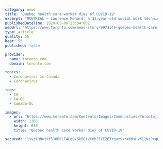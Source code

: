 ```yaml
---
category: news
title: "Quebec health care worker dies of COVID-19"
excerpt: "MONTREAL — Laurence Menard, a 33-year-old social work technician in central Quebec, is the latest health-care worker to succumb to COVID-19 in the province. In a statement published Tuesday, the APTS union representing professional and technical health services staff said Menard worked for the community health clinic in Drummond,"
publishedDateTime: 2020-05-06T23:34:00Z
webUrl: "https://www.toronto.com/news-story/9971346-quebec-health-care-worker-dies-of-covid-19/"
type: article
quality: 55
heat: 55
published: false

provider:
  name: toronto.com
  domain: toronto.com

topics:
  - Coronavirus in Canada
  - Coronavirus

tags:
  - CA
  - CA-QC
  - Canada-QC

images:
  - url: "https://www.toronto.com/Contents/Images/Communities/Toronto_1200x630.png"
    width: 1200
    height: 630
    title: "Quebec health care worker dies of COVID-19"

secured: "1syziQNutkf3J8RKLT4LqQ/Sk5GtVKoh2lYEZ6Trguz9+hXKMsHvKl2NzPxg6R0yvey8Y17HaQviyiIAd4JNUV2QBXXSjN7TdyfisFnrQCVcVeYMVnomuEdFr9ewprt8EV2GnDdy6geTbtUGSjfQUs2CGTXyup3DPkY3zS+4nzxWrWJoQgd7E1HFsZcysJrEpvMP0rYAqERYwn+glYV7fUwFEMAkG4NtsXq8nBkj6N/5If/nco8p9izk+7ICI6uSuEnfMkyyaA8EJu4NcTO3u7J1M8tjYl78fD7JoctR+mZo80u0qRgWT88460GRMo1/;op1d2nNW6bleDKy80Bh8XA=="
---
```


